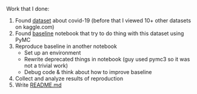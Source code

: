 Work that I done:
1. Found [dataset](https://www.kaggle.com/datasets/sudalairajkumar/novel-corona-virus-2019-dataset) about covid-19 (before that I viewed 10+ other datasets on kaggle.com)
2. Found [baseline](https://www.kaggle.com/code/hotessy/capri-exponential-model-using-pymc3) notebook that try to do thing with this dataset using PyMC
3. Reproduce baseline in another notebook
   - Set up an environment
   - Rewrite deprecated things in notebook (guy used pymc3 so it was not a trivial work)
   - Debug code & think about how to improve baseline
4. Collect and analyze results of reproduction
5. Write [README.md](README.md)
